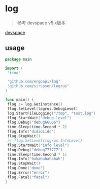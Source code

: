 # log

> 参考 devspace v5.x版本

[devspace](https://github.com/loft-sh/devspace/tree/master/pkg/util/log)

## usage

```go
package main

import (
 "time"

 "github.com/ergoapi/log"
 "github.com/sirupsen/logrus"
)

func main() {
 flog := log.GetInstance()
 flog.SetLevel(logrus.DebugLevel)
 log.StartFileLogging("/tmp", "test.log")
 flog.StartWait("debug level")
 flog.Debug("debug66666")
 time.Sleep(time.Second * 2)
 flog.Info("dididiidd")
 flog.StopWait()
 // flog.SetLevel(logrus.InfoLevel)
 flog.StartWait("info level")
 flog.Debug("debug777777")
 time.Sleep(time.Second * 1)
 flog.Info("hahahahahahah")
 flog.StopWait()
 flog.Done("done")
 flog.Error("error")
 flog.Fatal("fatal")
}

```
